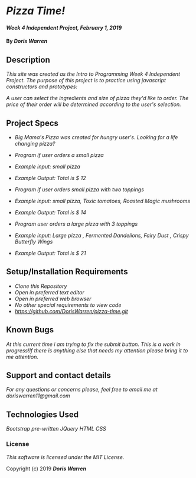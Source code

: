 # _Pizza Time!_

#### _Week 4 Independent Project, February 1, 2019_

#### By _**Doris Warren**_

## Description

_This site was created as the Intro to Programming Week 4 Independent Project. The purpose of this project is to practice using javascript constructors and prototypes:_

_A user can select the ingredients and size of pizza they'd like to order. The price of their order will be determined according to the user's selection._

## Project Specs

* _Big Mama's Pizza was created for hungry user's. Looking for a life changing pizza?_
* _Program if user orders a small pizza_
*  _Example input: small pizza_
*  _Example Output: Total is $ 12_

* _Program if user orders small pizza with two toppings_
*  _Example input: small pizza, Toxic tomatoes, Roasted Magic mushrooms_
*  _Example Output: Total is $ 14_

* _Program user orders a large pizza with 3 toppings_
*  _Example input: Large pizza , Fermented Dandelions, Fairy Dust , Crispy Butterfly Wings_
*  _Example Output: Total is $ 21_


## Setup/Installation Requirements

* _Clone this Repository_
* _Open in preferred text editor_
* _Open in preferred web browser_
* _No other special requirements to view code_
* _https://github.com/DorisWarren/pizza-time.git_
## Known Bugs

_At this current time i am trying to fix the submit button. This is a work in progress!If there is anything else that needs my attention please bring it to me attention._

## Support and contact details

_For any questions or concerns please, feel free to email me at doriswarren11@gmail.com_

## Technologies Used

_Bootstrap pre-written_
_JQuery_
_HTML_
_CSS_

### License

*This software is licensed under the MIT License.*

Copyright (c) 2019 **_Doris Warren_**
